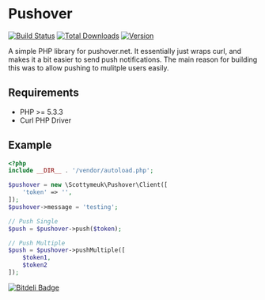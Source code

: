Pushover
========

[![Build Status](https://travis-ci.org/scottymeuk/pushover.png?branch=master)](https://travis-ci.org/scottymeuk/pushover)
[![Total Downloads](https://poser.pugx.org/scottymeuk/pushover/d/total.png)](https://packagist.org/scottymeuk/pushover)
[![Version](https://poser.pugx.org/scottymeuk/pushover/version.png)](https://packagist.org/scottymeuk/pushover)

A simple PHP library for pushover.net. It essentially just wraps curl, and makes it a bit easier to send push notifications. The main reason for building this was to allow pushing to mulitple users easily.

## Requirements
 - PHP >= 5.3.3
 - Curl PHP Driver

## Example

```php
<?php
include __DIR__ . '/vendor/autoload.php';

$pushover = new \Scottymeuk\Pushover\Client([
    'token' => '',
]);
$pushover->message = 'testing';

// Push Single
$push = $pushover->push($token);

// Push Multiple
$push = $pushover->pushMultiple([
    $token1,
    $token2
]);
```


[![Bitdeli Badge](https://d2weczhvl823v0.cloudfront.net/scottrobertson/pushover/trend.png)](https://bitdeli.com/free "Bitdeli Badge")

